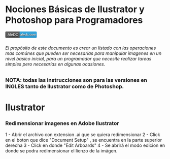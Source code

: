 # Nociones Básicas de Ilustrator y Photoshop para Programadores

[<img src="https://github.com/aledc7/PHP-Certification/blob/master/aledc-logo.png?raw=true">](https://aledc.com)

######  El propósito de este documento es crear un listado con las operaciones mas comúnes que pueden ser necesarias para manipular imagenes en un nivel basico inicial, para un programador que necesite realizar tareas simples pero necesarias en algunas ocasiones.

### NOTA:  todas las instrucciones son para las versiones en INGLES tanto de Ilustrator como de Photoshop.



# Ilustrator


### Redimensionar imagenes en Adobe Ilustrator


1 - Abrir el archivo con extension .ai que se quiera redimensionar
2 - Click en el boton que dice "Document Setup" , se encuentra en la parte superior derecha
3 - Click en donde "Edit Arboards"
4 - Se abrirá el modo edicion en donde se podra redimensionar el lienzo de la imágen.



###  
